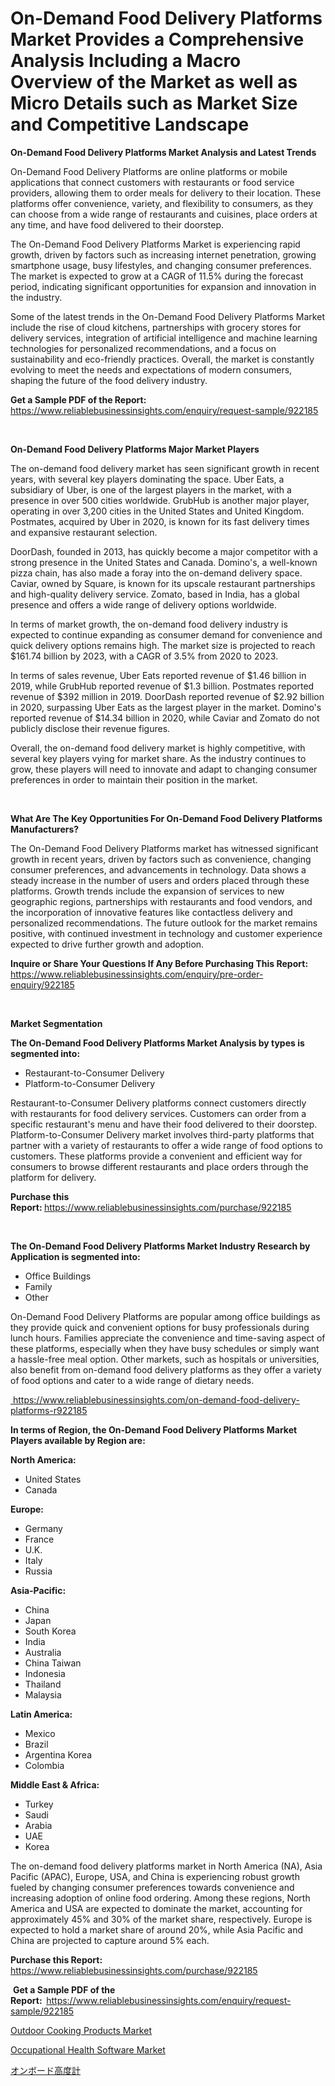 <p><h1>On-Demand Food Delivery Platforms Market Provides a Comprehensive Analysis Including a Macro Overview of the Market as well as Micro Details such as Market Size and Competitive Landscape</h1></p><p><strong>On-Demand Food Delivery Platforms Market Analysis and Latest Trends</strong></p>
<p><p>On-Demand Food Delivery Platforms are online platforms or mobile applications that connect customers with restaurants or food service providers, allowing them to order meals for delivery to their location. These platforms offer convenience, variety, and flexibility to consumers, as they can choose from a wide range of restaurants and cuisines, place orders at any time, and have food delivered to their doorstep.</p><p>The On-Demand Food Delivery Platforms Market is experiencing rapid growth, driven by factors such as increasing internet penetration, growing smartphone usage, busy lifestyles, and changing consumer preferences. The market is expected to grow at a CAGR of 11.5% during the forecast period, indicating significant opportunities for expansion and innovation in the industry.</p><p>Some of the latest trends in the On-Demand Food Delivery Platforms Market include the rise of cloud kitchens, partnerships with grocery stores for delivery services, integration of artificial intelligence and machine learning technologies for personalized recommendations, and a focus on sustainability and eco-friendly practices. Overall, the market is constantly evolving to meet the needs and expectations of modern consumers, shaping the future of the food delivery industry.</p></p>
<p><strong>Get a Sample PDF of the Report:&nbsp;</strong> <a href="https://www.reliablebusinessinsights.com/enquiry/request-sample/922185">https://www.reliablebusinessinsights.com/enquiry/request-sample/922185</a></p>
<p>&nbsp;</p>
<p><strong>On-Demand Food Delivery Platforms Major Market Players</strong></p>
<p><p>The on-demand food delivery market has seen significant growth in recent years, with several key players dominating the space. Uber Eats, a subsidiary of Uber, is one of the largest players in the market, with a presence in over 500 cities worldwide. GrubHub is another major player, operating in over 3,200 cities in the United States and United Kingdom. Postmates, acquired by Uber in 2020, is known for its fast delivery times and expansive restaurant selection.</p><p>DoorDash, founded in 2013, has quickly become a major competitor with a strong presence in the United States and Canada. Domino's, a well-known pizza chain, has also made a foray into the on-demand delivery space. Caviar, owned by Square, is known for its upscale restaurant partnerships and high-quality delivery service. Zomato, based in India, has a global presence and offers a wide range of delivery options worldwide.</p><p>In terms of market growth, the on-demand food delivery industry is expected to continue expanding as consumer demand for convenience and quick delivery options remains high. The market size is projected to reach $161.74 billion by 2023, with a CAGR of 3.5% from 2020 to 2023.</p><p>In terms of sales revenue, Uber Eats reported revenue of $1.46 billion in 2019, while GrubHub reported revenue of $1.3 billion. Postmates reported revenue of $392 million in 2019. DoorDash reported revenue of $2.92 billion in 2020, surpassing Uber Eats as the largest player in the market. Domino's reported revenue of $14.34 billion in 2020, while Caviar and Zomato do not publicly disclose their revenue figures.</p><p>Overall, the on-demand food delivery market is highly competitive, with several key players vying for market share. As the industry continues to grow, these players will need to innovate and adapt to changing consumer preferences in order to maintain their position in the market.</p></p>
<p>&nbsp;</p>
<p><strong>What Are The Key Opportunities For On-Demand Food Delivery Platforms Manufacturers?</strong></p>
<p><p>The On-Demand Food Delivery Platforms market has witnessed significant growth in recent years, driven by factors such as convenience, changing consumer preferences, and advancements in technology. Data shows a steady increase in the number of users and orders placed through these platforms. Growth trends include the expansion of services to new geographic regions, partnerships with restaurants and food vendors, and the incorporation of innovative features like contactless delivery and personalized recommendations. The future outlook for the market remains positive, with continued investment in technology and customer experience expected to drive further growth and adoption.</p></p>
<p><strong>Inquire or Share Your Questions If Any Before Purchasing This Report:</strong> <a href="https://www.reliablebusinessinsights.com/enquiry/pre-order-enquiry/922185">https://www.reliablebusinessinsights.com/enquiry/pre-order-enquiry/922185</a></p>
<p>&nbsp;</p>
<p><strong>Market Segmentation</strong></p>
<p><strong>The On-Demand Food Delivery Platforms Market Analysis by types is segmented into:</strong></p>
<p><ul><li>Restaurant-to-Consumer Delivery</li><li>Platform-to-Consumer Delivery</li></ul></p>
<p><p>Restaurant-to-Consumer Delivery platforms connect customers directly with restaurants for food delivery services. Customers can order from a specific restaurant's menu and have their food delivered to their doorstep. Platform-to-Consumer Delivery market involves third-party platforms that partner with a variety of restaurants to offer a wide range of food options to customers. These platforms provide a convenient and efficient way for consumers to browse different restaurants and place orders through the platform for delivery.</p></p>
<p><strong>Purchase this Report:&nbsp;</strong><a href="https://www.reliablebusinessinsights.com/purchase/922185">https://www.reliablebusinessinsights.com/purchase/922185</a></p>
<p>&nbsp;</p>
<p><strong>The On-Demand Food Delivery Platforms Market Industry Research by Application is segmented into:</strong></p>
<p><ul><li>Office Buildings</li><li>Family</li><li>Other</li></ul></p>
<p><p>On-Demand Food Delivery Platforms are popular among office buildings as they provide quick and convenient options for busy professionals during lunch hours. Families appreciate the convenience and time-saving aspect of these platforms, especially when they have busy schedules or simply want a hassle-free meal option. Other markets, such as hospitals or universities, also benefit from on-demand food delivery platforms as they offer a variety of food options and cater to a wide range of dietary needs.</p></p>
<p><a href="https://www.reliablebusinessinsights.com/on-demand-food-delivery-platforms-r922185">&nbsp;https://www.reliablebusinessinsights.com/on-demand-food-delivery-platforms-r922185</a></p>
<p><strong>In terms of Region, the On-Demand Food Delivery Platforms Market Players available by Region are:</strong></p>
<p>
    <p> <strong> North America: </strong>
        <ul>
            <li>United States</li>
            <li>Canada</li>
        </ul>
        </p> 
    <p> <strong> Europe: </strong>
        <ul>
            <li>Germany</li>
            <li>France</li>
            <li>U.K.</li>
            <li>Italy</li>
            <li>Russia</li>
        </ul>
        </p> 
    <p> <strong> Asia-Pacific: </strong>
        <ul>
            <li>China</li>
            <li>Japan</li>
            <li>South Korea</li>
            <li>India</li>
            <li>Australia</li>
            <li>China Taiwan</li>
            <li>Indonesia</li>
            <li>Thailand</li>
            <li>Malaysia</li>
        </ul>
        </p> 
    <p> <strong> Latin America: </strong>
        <ul>
            <li>Mexico</li>
            <li>Brazil</li>
            <li>Argentina Korea</li>
            <li>Colombia</li>
        </ul>
        </p> 
    <p> <strong> Middle East & Africa: </strong>
        <ul>
            <li>Turkey</li>
            <li>Saudi</li>
            <li>Arabia</li>
            <li>UAE</li>
            <li>Korea</li>
        </ul>
    </p>
    </p>
<p><p>The on-demand food delivery platforms market in North America (NA), Asia Pacific (APAC), Europe, USA, and China is experiencing robust growth fueled by changing consumer preferences towards convenience and increasing adoption of online food ordering. Among these regions, North America and USA are expected to dominate the market, accounting for approximately 45% and 30% of the market share, respectively. Europe is expected to hold a market share of around 20%, while Asia Pacific and China are projected to capture around 5% each.</p></p>
<p><strong>Purchase this Report: </strong><a href="https://www.reliablebusinessinsights.com/purchase/922185">https://www.reliablebusinessinsights.com/purchase/922185</a></p>
<p>&nbsp;<strong>Get a Sample PDF of the Report:&nbsp;&nbsp;</strong><a href="https://www.reliablebusinessinsights.com/enquiry/request-sample/922185">https://www.reliablebusinessinsights.com/enquiry/request-sample/922185</a></p>
<p><strong></strong></p>
<p><p><a href="https://github.com/tamvrosiya/Market-Research-Report-List-5/blob/main/outdoor-cooking-products-market.md">Outdoor Cooking Products Market</a></p><p><a href="https://github.com/pizolina/Market-Research-Report-List-5/blob/main/occupational-health-software-market.md">Occupational Health Software Market</a></p><p><a href="https://github.com/SimeonBode1/Market-Research-Report-List-1/blob/main/3005544181823.md">オンボード高度計</a></p></p>